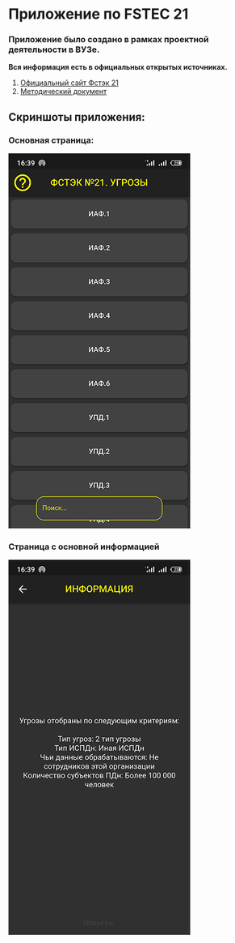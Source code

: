 <h1>Приложение по FSTEC 21</h1>

### Приложение было создано в рамках проектной деятельности в ВУЗе.

**Вся информация есть в официальных открытых источниках.**

1. [Официальный сайт Фстэк 21](https://fstec21.blogspot.com/)
2. [Методический документ](https://fstec.ru/component/attachments/download/636)

<h2>Скриншоты приложения:</h2>
<h3>Основная страница:</h3>

![alt text](screenshots/main_page.png "main page")

<h3>Страница с основной информацией</h3>

![alt text](screenshots/about_us_page.png "about-us page")